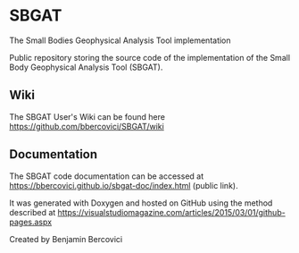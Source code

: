 # SBGAT
The Small Bodies Geophysical Analysis Tool implementation

Public repository storing the source code of the implementation of the Small Body Geophysical Analysis Tool (SBGAT). 

## Wiki
The SBGAT User's Wiki can be found here https://github.com/bbercovici/SBGAT/wiki

## Documentation
The SBGAT code documentation can be accessed at https://bbercovici.github.io/sbgat-doc/index.html (public link). 

It was generated with Doxygen and hosted on GitHub using the method described at https://visualstudiomagazine.com/articles/2015/03/01/github-pages.aspx

Created by Benjamin Bercovici
